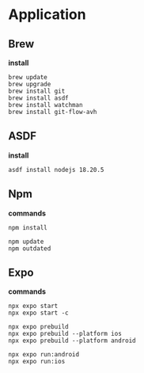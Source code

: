 # Application

## Brew

**install**

    brew update
    brew upgrade
    brew install git
    brew install asdf
    brew install watchman
    brew install git-flow-avh

## ASDF

**install**

    asdf install nodejs 18.20.5

## Npm

**commands**

    npm install

    npm update
    npm outdated

## Expo

**commands**

    npx expo start
    npx expo start -c

    npx expo prebuild
    npx expo prebuild --platform ios
    npx expo prebuild --platform android

    npx expo run:android
    npx expo run:ios
